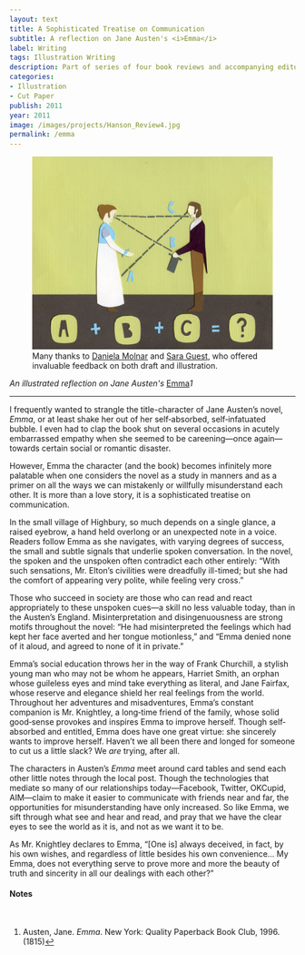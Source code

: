 ```yaml
---
layout: text
title: A Sophisticated Treatise on Communication
subtitle: A reflection on Jane Austen's <i>Emma</i>
label: Writing
tags: Illustration Writing
description: Part of series of four book reviews and accompanying editorial illustration.
categories:
- Illustration
- Cut Paper
publish: 2011
year: 2011
image: /images/projects/Hanson_Review4.jpg
permalink: /emma
---
```


<figure><img src="/images/projects/Hanson_Review4.jpg">
<figcaption>Many thanks to <a href="http://www.danielamolnar.com/project/new-earth/new-earth-15/?cat=artwork#1">Daniela Molnar</a> and <a href="https://nonceforms.tumblr.com/">Sara Guest</a>, who offered invaluable feedback on both draft and illustration.</figcaption>
</figure>

<i>An illustrated reflection on Jane Austen's </i><a id="footnote-1-ref" href="#footnote-1">Emma</a><i><span class="footnote">1</span></i>

***

<p>I frequently wanted to strangle the title-character of Jane Austen’s novel, <i>Emma</i>, or at least shake her out of her self‐absorbed, self‐infatuated bubble. I even had to clap the book shut on several occasions in acutely embarrassed empathy when she seemed to be careening&mdash;once again&mdash;towards certain social or romantic disaster.</p>

<p>However, Emma the character (and the book) becomes infinitely more palatable when one considers the novel as a study in manners and as a primer on all the ways we can mistakenly or willfully misunderstand each other. It is more than a love story, it is a sophisticated treatise on communication.</p>

<p>In the small village of Highbury, so much depends on a single glance, a raised eyebrow, a hand held overlong or an unexpected note in a voice. Readers follow Emma as she navigates, with varying degrees of success, the small and subtle signals that underlie spoken conversation. In the novel, the spoken and the unspoken often contradict each other entirely:  “With such sensations, Mr. Elton’s civilities were dreadfully ill-timed; but she had the comfort of appearing very polite, while feeling very cross.”</p>

<p>Those who succeed in society are those who can read and react appropriately to these unspoken cues&mdash;a skill no less valuable today, than in the Austen’s England. Misinterpretation and disingenuousness are strong motifs throughout the novel: “He had misinterpreted the feelings which had kept her face averted and her tongue motionless,” and “Emma denied none of it aloud, and agreed to none of it in private.”</p>

<p>Emma’s social education throws her in the way of Frank Churchill, a stylish young man who may not be whom he appears, Harriet Smith, an orphan whose guileless eyes and mind take everything as literal, and Jane Fairfax, whose reserve and elegance shield her real feelings from the world. Throughout her adventures and misadventures, Emma’s constant companion is Mr. Knightley, a long‐time friend of the family, whose solid good‐sense provokes and inspires Emma to improve herself. Though self‐absorbed and entitled, Emma does have one great virtue:  she sincerely wants to improve herself.  Haven’t we all been there and longed for someone to cut us a little slack?  We <i>are</i> trying, after all.</p>

<p>The characters in Austen’s <i>Emma</i> meet around card tables and send each other little notes through the local post. Though the technologies that mediate so many of our relationships today&mdash;Facebook, Twitter, OKCupid, AIM&mdash;claim to make it easier to communicate with friends near and far, the opportunities for misunderstanding have only increased. So like Emma, we sift through what see and hear and read, and pray that we have the clear eyes to see the world as it is, and not as we want it to be.</p>

<p>As Mr. Knightley declares to Emma, “[One is] always deceived, in fact, by his own wishes, and regardless of little besides his own convenience… My Emma, does not everything serve to prove more and more the beauty of truth and sincerity in all our dealings with each other?”</p>

<!--Footnotes -->
<div class="notes">
<h4>Notes</h4>
<br />
<ol>
    <li>
        <p id="footnote-1">Austen, Jane. <i>Emma</i>. New York: Quality Paperback Book Club, 1996. (1815)<a href="#footnote-1-ref">↩</a></p>
    </li>
</ol>

</div>  